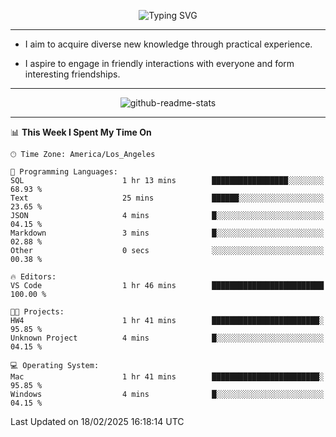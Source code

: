 <p align="center">
  <img src="https://readme-typing-svg.demolab.com?font=Fira+Code&weight=500&size=32&duration=2500&pause=1600&center=true&vCenter=true&random=false&width=1024&height=64&lines=Hi+there+%F0%9F%91%8B;I'm+delighted+you+could+make+it+here+%F0%9F%8E%89;I'm+Harry%2C+a+college+student+still+finding+my+way" alt="Typing SVG" />
</p>


---


- I aim to acquire diverse new knowledge through practical experience.

- I aspire to engage in friendly interactions with everyone and form interesting friendships.


---


<p align="center">
  <img src="https://github-readme-stats.vercel.app/api?username=Harry-Jing&show_icons=true" alt="github-readme-stats"/>
</p>


---

<!--START_SECTION:waka-->
📊 **This Week I Spent My Time On** 

```text
🕑︎ Time Zone: America/Los_Angeles

💬 Programming Languages: 
SQL                      1 hr 13 mins        █████████████████░░░░░░░░   68.93 % 
Text                     25 mins             ██████░░░░░░░░░░░░░░░░░░░   23.65 % 
JSON                     4 mins              █░░░░░░░░░░░░░░░░░░░░░░░░   04.15 % 
Markdown                 3 mins              █░░░░░░░░░░░░░░░░░░░░░░░░   02.88 % 
Other                    0 secs              ░░░░░░░░░░░░░░░░░░░░░░░░░   00.38 % 

🔥 Editors: 
VS Code                  1 hr 46 mins        █████████████████████████   100.00 % 

🐱‍💻 Projects: 
HW4                      1 hr 41 mins        ████████████████████████░   95.85 % 
Unknown Project          4 mins              █░░░░░░░░░░░░░░░░░░░░░░░░   04.15 % 

💻 Operating System: 
Mac                      1 hr 41 mins        ████████████████████████░   95.85 % 
Windows                  4 mins              █░░░░░░░░░░░░░░░░░░░░░░░░   04.15 % 
```


 Last Updated on 18/02/2025 16:18:14 UTC
<!--END_SECTION:waka-->
